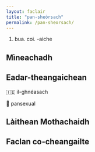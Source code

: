 ```yaml
---
layout: faclair
title: "pan-sheòrsach"
permalink: /pan-sheorsach/
---
```


1. bua. coi. -aiche

## Mìneachadh

## Eadar-theangaichean

&#x1f1ee;&#x1f1ea; il-ghnéasach

&#x1f3f4;&#xe0067;&#xe0062;&#xe0065;&#xe006e;&#xe0067;&#xe007f; pansexual

## Làithean Mothachaidh

## Faclan co-cheangailte

